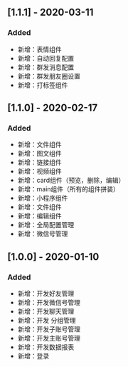 





## [1.1.1] - 2020-03-11
### Added
- 新增：表情组件
- 新增：自动回复配置
- 新增：群发消息配置
- 新增：群发朋友圈设置
- 新增：打标签组件
## [1.1.0] - 2020-02-17
### Added
- 新增：文件组件
- 新增：图文组件
- 新增：链接组件
- 新增：视频组件
- 新增：card组件（预览，删除，编辑）
- 新增：main组件（所有的组件拼装）
- 新增：小程序组件
- 新增：文件组件
- 新增：编辑组件
- 新增：全局配置管理
- 新增：微信号管理


## [1.0.0] - 2020-01-10
### Added
- 新增：开发好友管理
- 新增：开发微信号管理
- 新增：开发聊天管理
- 新增：开发 分组管理
- 新增：开发子账号管理
- 新增：开发主账号管理
- 新增：开发数据报表
- 新增：登录
